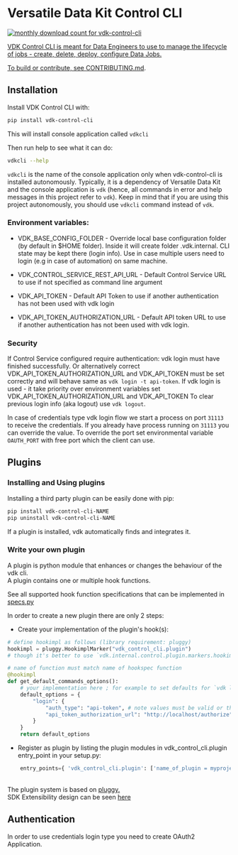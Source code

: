 # Versatile Data Kit Control CLI

<a href="https://pypistats.org/packages/vdk-control-cli" alt="Monthly Downloads">
        <img src="https://img.shields.io/pypi/dm/vdk-control-cli.svg" alt="monthly download count for vdk-control-cli">
        
VDK Control CLI is meant for Data Engineers to use to manage the lifecycle of jobs - create, delete, deploy, configure Data Jobs.

To build or contribute, see [CONTRIBUTING.md](./CONTRIBUTING.md).

## Installation
Install VDK Control CLI with:
```bash
pip install vdk-control-cli
```
This will install console application called `vdkcli`

Then run help to see what it can do:
```bash
vdkcli --help
```

`vdkcli` is the name of the console application only when vdk-control-cli is installed autonomously. Typically,
it is a dependency of Versatile Data Kit and the console application is `vdk` (hence, all commands in error and help
messages in this project refer to `vdk`). Keep in mind that if you are using this project autonomously, you should
use `vdkcli` command instead of `vdk`.

### Environment variables:

* VDK_BASE_CONFIG_FOLDER -  Override local base configuration folder (by default in $HOME folder). Inside it will create folder .vdk.internal.
  CLI state may be kept there (login info). Use in case multiple users need to login (e.g in case of automation) on same machine.

* VDK_CONTROL_SERVICE_REST_API_URL - Default Control Service URL to use if not specified as command line argument
* VDK_API_TOKEN - Default API Token to use if another authentication has not been used with vdk login
* VDK_API_TOKEN_AUTHORIZATION_URL - Default API token URL to use if another authentication has not been used with vdk login.

### Security
If Control Service configured require authentication: vdk login must have finished successfully.
Or alternatively correct VDK_API_TOKEN_AUTHORIZATION_URL and VDK_API_TOKEN must be set correctly and will behave same as `vdk login -t api-token`.
If vdk login is used - it take priority over environment variables set VDK_API_TOKEN_AUTHORIZATION_URL and VDK_API_TOKEN
To clear previous login info (aka logout) use `vdk logout`.

In case of credentials type vdk login flow we start a process on port `31113` to receive the credentials.
If you already have process running on `31113` you can override the value.
To override the port set environmental variable `OAUTH_PORT` with free port which the client can use.

## Plugins

### Installing and Using plugins

Installing a third party plugin can be easily done with pip:

```bash
pip install vdk-control-cli-NAME
pip uninstall vdk-control-cli-NAME
```
If a plugin is installed, vdk automatically finds and integrates it.

### Write your own plugin

A plugin is python module that enhances or changes the behaviour of the vdk cli. <br>
A plugin contains one or multiple hook functions.

See all supported hook function specifications that can be implemented in [specs.py](src/vdk/api/control/plugin/specs.py)

In order to create a new plugin there are only 2 steps:<br>

* Create your implementation of the plugin's hook(s):
```python
# define hookimpl as follows (library requirement: pluggy)
hookimpl = pluggy.HookimplMarker("vdk_control_cli.plugin")
# though it's better to use `vdk.internal.control.plugin.markers.hookimpl` from vdk-control-cli python package

# name of function must match name of hookspec function
@hookimpl
def get_default_commands_options():
    # your implementation here ; for example to set defaults for `vdk login --type --oauth2-authorization-url` command
    default_options = {
        "login": {
            "auth_type": "api-token", # note values must be valid or the plugin may break the CLI, no checking is done at this point
            "api_token_authorization_url": "http://localhost/authorize" # replace dashes with underscore for the argument name
        }
    }
    return default_options
```
* Register as plugin by listing the plugin modules in vdk_control_cli.plugin entry_point in your setup.py:
```python
    entry_points={ 'vdk_control_cli.plugin': ['name_of_plugin = myproject.pluginmodule'] }
```

<br>The plugin system is based on [pluggy.](https://pluggy.readthedocs.io/en/latest/index.html#implementations)
<br>SDK Extensibility design can be seen [here](https://github.com/vmware/versatile-data-kit/tree/main/specs)

## Authentication

In order to use credentials login type you need to create OAuth2 Application.
